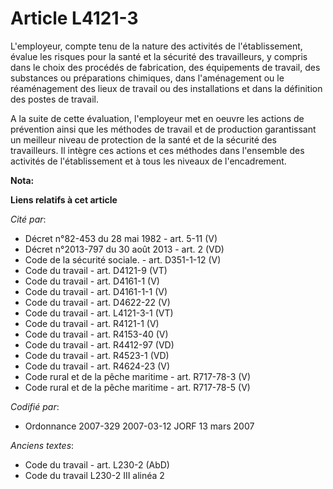 # Article L4121-3

L'employeur, compte tenu de la nature des activités de l'établissement, évalue les risques pour la santé et la sécurité des
travailleurs, y compris dans le choix des procédés de fabrication, des équipements de travail, des substances ou préparations
chimiques, dans l'aménagement ou le réaménagement des lieux de travail ou des installations et dans la définition des postes
de travail.

A la suite de cette évaluation, l'employeur met en oeuvre les actions de prévention ainsi que les méthodes de travail et de
production garantissant un meilleur niveau de protection de la santé et de la sécurité des travailleurs. Il intègre ces
actions et ces méthodes dans l'ensemble des activités de l'établissement et à tous les niveaux de l'encadrement.

**Nota:**



**Liens relatifs à cet article**

_Cité par_:

  - Décret n°82-453 du 28 mai 1982 - art. 5-11 (V)
  - Décret n°2013-797 du 30 août 2013 - art. 2 (VD)
  - Code de la sécurité sociale. - art. D351-1-12 (V)
  - Code du travail - art. D4121-9 (VT)
  - Code du travail - art. D4161-1 (V)
  - Code du travail - art. D4161-1-1 (V)
  - Code du travail - art. D4622-22 (V)
  - Code du travail - art. L4121-3-1 (VT)
  - Code du travail - art. R4121-1 (V)
  - Code du travail - art. R4153-40 (V)
  - Code du travail - art. R4412-97 (VD)
  - Code du travail - art. R4523-1 (VD)
  - Code du travail - art. R4624-23 (V)
  - Code rural et de la pêche maritime - art. R717-78-3 (V)
  - Code rural et de la pêche maritime - art. R717-78-5 (V)

_Codifié par_:

  - Ordonnance 2007-329 2007-03-12 JORF 13 mars 2007

_Anciens textes_:

  - Code du travail - art. L230-2 (AbD)
  - Code du travail L230-2 III alinéa 2
